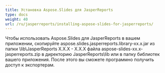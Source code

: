 ```yaml
---
title: Установка Aspose.Slides для JasperReports
type: docs
weight: 40
url: /ru/jasperreports/installing-aspose-slides-for-jasperreports/
---
```


Чтобы использовать Aspose.Slides для JasperReports в вашем приложении, скопируйте aspose.slides.jasperreports.library-xx.x.jar из папки \lib\JasperReports X.X.X - X.X.X файла aspose-slides-xx.x-jasperreports.zip в директорию JasperReports\lib или в папку библиотек вашего приложения. После этого вы сможете программно получить доступ к экспортерам.